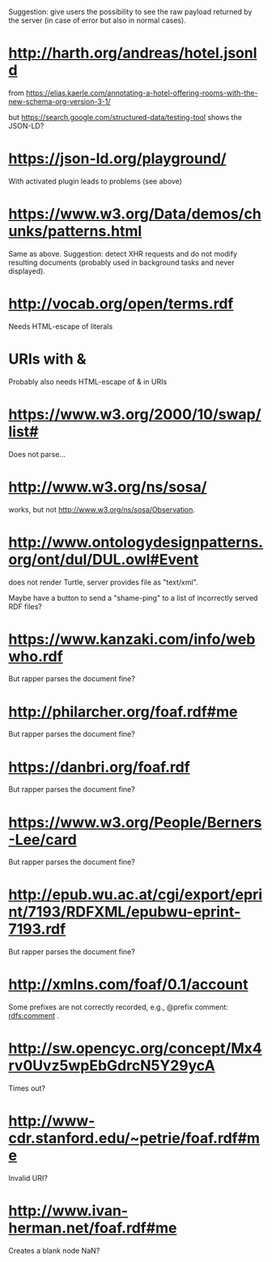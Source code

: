Suggestion: give users the possibility to see the raw payload returned by the server (in case of error but also in normal cases).

# http://harth.org/andreas/hotel.jsonld

from https://elias.kaerle.com/annotating-a-hotel-offering-rooms-with-the-new-schema-org-version-3-1/

but https://search.google.com/structured-data/testing-tool shows the JSON-LD?

# https://json-ld.org/playground/

With activated plugin leads to problems (see above)

# https://www.w3.org/Data/demos/chunks/patterns.html

Same as above. Suggestion: detect XHR requests and do not modify resulting documents (probably used in background tasks and never displayed). 

# http://vocab.org/open/terms.rdf

Needs HTML-escape of literals

# URIs with &

Probably also needs HTML-escape of & in URIs

# https://www.w3.org/2000/10/swap/list#

Does not parse...

# http://www.w3.org/ns/sosa/

works, but not http://www.w3.org/ns/sosa/Observation.

# http://www.ontologydesignpatterns.org/ont/dul/DUL.owl#Event

does not render Turtle, server provides file as "text/xml".

Maybe have a button to send a "shame-ping" to a list of incorrectly served RDF files?

# https://www.kanzaki.com/info/webwho.rdf

But rapper parses the document fine?

# http://philarcher.org/foaf.rdf#me

But rapper parses the document fine?

# https://danbri.org/foaf.rdf

But rapper parses the document fine?

# https://www.w3.org/People/Berners-Lee/card

But rapper parses the document fine?

# http://epub.wu.ac.at/cgi/export/eprint/7193/RDFXML/epubwu-eprint-7193.rdf

But rapper parses the document fine?

# http://xmlns.com/foaf/0.1/account

Some prefixes are not correctly recorded, e.g., @prefix comment: <rdfs:comment> .

# http://sw.opencyc.org/concept/Mx4rv0Uvz5wpEbGdrcN5Y29ycA

Times out?

# http://www-cdr.stanford.edu/~petrie/foaf.rdf#me

Invalid URI?

# http://www.ivan-herman.net/foaf.rdf#me

Creates a blank node NaN?
